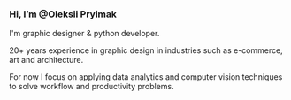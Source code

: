 <h3>Hi, I’m @Oleksii Pryimak</h3>

<p>I'm graphic designer & python developer.</p>
<p>20+ years experience in graphic design in industries such as e-commerce, art and architecture.</p>
<p>For now I focus on applying data analytics and computer vision techniques to solve workflow and productivity problems.</p>


<!---
OleksiiPryimak/OleksiiPryimak is a ✨ special ✨ repository because its `README.md` (this file) appears on your GitHub profile.
You can click the Preview link to take a look at your changes.
--->
